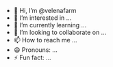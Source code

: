 - 👋 Hi, I’m @velenafarm
- 👀 I’m interested in ...
- 🌱 I’m currently learning ...
- 💞️ I’m looking to collaborate on ...
- 📫 How to reach me ...
- 😄 Pronouns: ...
- ⚡ Fun fact: ...

<!---
velenafarm/velenafarm is a ✨ special ✨ repository because its `README.md` (this file) appears on your GitHub profile.
You can click the Preview link to take a look at your changes.
--->
